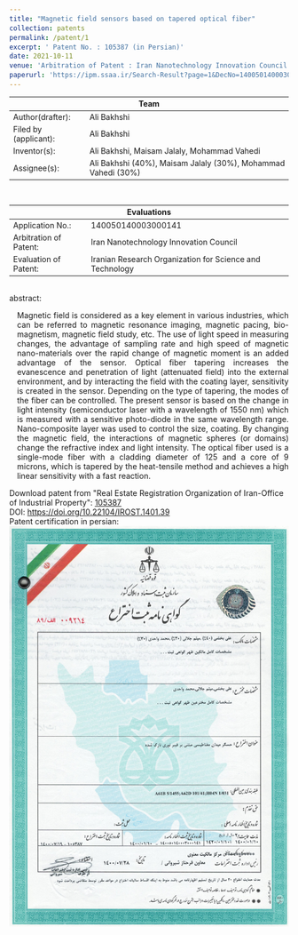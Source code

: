 ```yaml
---
title: "Magnetic field sensors based on tapered optical fiber"
collection: patents
permalink: /patent/1
excerpt: ' Patent No. : 105387 (in Persian)'
date: 2021-10-11
venue: 'Arbitration of Patent : Iran Nanotechnology Innovation Council'
paperurl: 'https://ipm.ssaa.ir/Search-Result?page=1&DecNo=140050140003000141&RN=105387'
---
```

<table>
  <tr>
    <th colspan="2" style="text-align:center; border-bottom-style:solid; border-bottom-width:0.1em;">Team</th>
  </tr>
  <tr>
    <td>Author(drafter):</td>
    <td>Ali Bakhshi</td>
  </tr>
  <tr>
    <td>Filed by (applicant):</td>
    <td>Ali Bakhshi</td>
  </tr>
  <tr>
    <td>Inventor(s):</td>
    <td>Ali Bakhshi, Maisam Jalaly, Mohammad Vahedi</td>
  </tr>
  <tr>
    <td>Assignee(s):</td>
    <td>Ali Bakhshi (40%), Maisam Jalaly (30%), Mohammad Vahedi (30%)</td>
  </tr>
</table>
<br>
<table>
  <tr>
    <th colspan="2" style="text-align:center; border-bottom-style:solid; border-bottom-width:0.1em;">Evaluations</th>
  </tr>
  <tr>
    <td>Application No.:</td>
    <td>140050140003000141</td>
  </tr>
  <tr>
    <td>Arbitration of Patent:</td>
    <td>Iran Nanotechnology Innovation Council</td>
  </tr>
  <tr>
    <td>Evaluation of Patent:</td>
    <td>Iranian Research Organization for Science and Technology</td>
  </tr>
</table>
<br>
abstract:<br>
<p align="justify" style="padding-left: 1em">Magnetic field is considered as a key element in various industries, which can be referred to magnetic resonance imaging, magnetic pacing, bio-magnetism,
magnetic field study, etc. The use of light speed in measuring changes, the advantage of sampling rate and high speed of magnetic nano-materials over 
the rapid change of magnetic moment is an added advantage of the sensor. Optical fiber tapering increases the evanescence and penetration of light 
(attenuated field) into the external environment, and by interacting the field with the coating layer, sensitivity is created in the sensor. 
Depending on the type of tapering, the modes of the fiber can be controlled. The present sensor is based on the change in light intensity 
(semiconductor laser with a wavelength of 1550 nm) which is measured with a sensitive photo-diode in the same wavelength range. 
Nano-composite layer was used to control the size, coating. By changing the magnetic field, the interactions of magnetic spheres (or domains) 
change the refractive index and light intensity. The optical fiber used is a single-mode fiber with a cladding diameter of 125 and a core of 9 microns, 
which is tapered by the heat-tensile method and achieves a high linear sensitivity with a fast reaction. <p>

Download patent from "Real Estate Registration Organization of Iran-Office of Industrial Property": <a href="https://ipm.ssaa.ir/Search-Result?page=1&DecNo=140050140003000141&RN=105387">105387</a><br>
DOI: https://doi.org/10.22104/IROST.1401.39 <br>
Patent certification in persian: 
 <img src="/files/patents/patentCert105387.jpg" alt="Certification of Magnetic field sensors based on tapered optical fiber">
